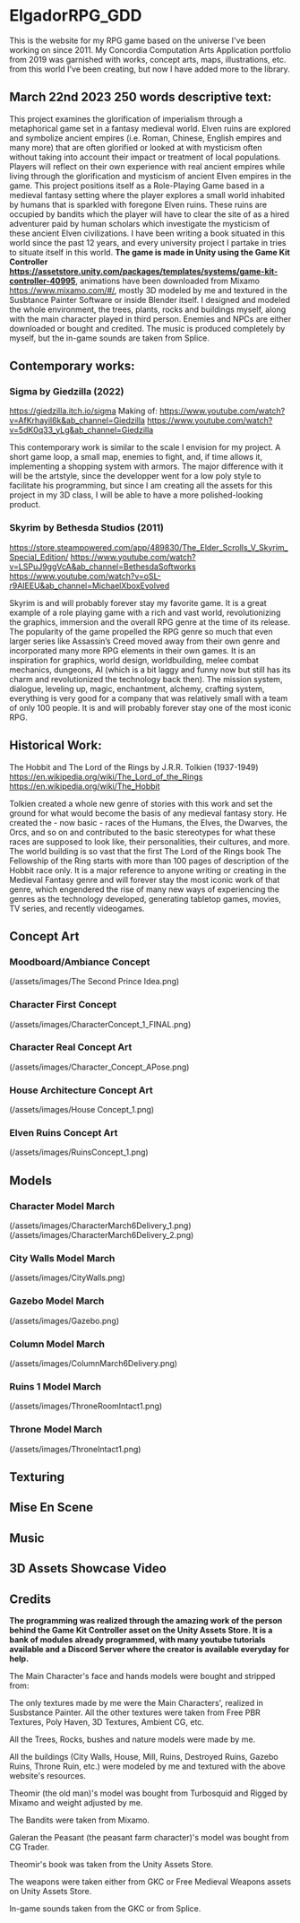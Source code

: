 # ElgadorRPG_GDD
This is the website for my RPG game based on the universe I've been working on since 2011. My Concordia Computation Arts Application portfolio from 2019 was garnished with works, concept arts, maps, illustrations, etc. from this world I've been creating, but now I have added more to the library.  

## March 22nd 2023 250 words descriptive text:

This project examines the glorification of imperialism through a metaphorical game set in a fantasy medieval world. Elven ruins are explored and symbolize ancient empires (i.e. Roman, Chinese, English empires and many more) that are often glorified or looked at with mysticism often without taking into account their impact or treatment of local populations. Players will reflect on their own experience with real ancient empires while living through the glorification and mysticism of ancient Elven empires in the game.
This project positions itself as a Role-Playing Game based in a medieval fantasy setting where the player explores a small world inhabited by humans that is sparkled with foregone Elven ruins. These ruins are occupied by bandits which the player will have to clear the site of as a hired adventurer paid by human scholars which investigate the mysticism of these ancient Elven civilizations. I have been writing a book situated in this world since the past 12 years, and every university project I partake in tries to situate itself in this world.
**The game is made in Unity using the Game Kit Controller https://assetstore.unity.com/packages/templates/systems/game-kit-controller-40995**, animations have been downloaded from Mixamo https://www.mixamo.com/#/, mostly 3D modeled by me and textured in the Susbtance Painter Software or inside Blender itself.
I designed and modeled the whole environment, the trees, plants, rocks and buildings myself, along with the main character played in third person. Enemies and NPCs are either downloaded or bought and credited. The music is produced completely by myself, but the in-game sounds are taken from Splice. 


## Contemporary works: 
### Sigma by Giedzilla (2022)
https://giedzilla.itch.io/sigma 
Making of: 
https://www.youtube.com/watch?v=AfKrhayil6k&ab_channel=Giedzilla 
https://www.youtube.com/watch?v=5dK0q33_yLg&ab_channel=Giedzilla  

This contemporary work is similar to the scale I envision for my project. A short game loop, a small map, enemies to fight, and, if time allows it, implementing a shopping system with armors. The major difference with it will be the artstyle, since the developper went for a low poly style to facilitate his programming, but since I am creating all the assets for this project in my 3D class, I will be able to have a more polished-looking product. 

### Skyrim by Bethesda Studios (2011)
https://store.steampowered.com/app/489830/The_Elder_Scrolls_V_Skyrim_Special_Edition/ 
https://www.youtube.com/watch?v=LSPuJ9ggVcA&ab_channel=BethesdaSoftworks 
https://www.youtube.com/watch?v=oSL-r9AIEEU&ab_channel=MichaelXboxEvolved 

Skyrim is and will probably forever stay my favorite game. It is a great example of a role playing game with a rich and vast world, revolutionizing the graphics, immersion and the overall RPG genre at the time of its release. The popularity of the game propelled the RPG genre so much that even larger series like Assassin’s Creed moved away from their own genre and incorporated many more RPG elements in their own games. It is an inspiration for graphics, world design, worldbuilding, melee combat mechanics, dungeons, AI (which is a bit laggy and funny now but still has its charm and revolutionized the technology back then). The mission system, dialogue, leveling up, magic, enchantment, alchemy, crafting system, everything is very good for a company that was relatively small with a team of only 100 people. It is and will probably forever stay one of the most iconic RPG. 

## Historical Work: 
The Hobbit and The Lord of the Rings by J.R.R. Tolkien (1937-1949)
https://en.wikipedia.org/wiki/The_Lord_of_the_Rings 
https://en.wikipedia.org/wiki/The_Hobbit 

Tolkien created a whole new genre of stories with this work and set the ground for what would become the basis of any medieval fantasy story. He created the - now basic - races of the Humans, the Elves, the Dwarves, the Orcs, and so on and contributed to the basic stereotypes for what these races are supposed to look like, their personalities, their cultures, and more. The world building is so vast that the first The Lord of the Rings book The Fellowship of the Ring starts with more than 100 pages of description of the Hobbit race only. It is a major reference to anyone writing or creating in the Medieval Fantasy genre and will forever stay the most iconic work of that genre, which engendered the rise of many new ways of experiencing the genres as the technology developed, generating tabletop games, movies, TV series, and recently videogames. 

## Concept Art 
### Moodboard/Ambiance Concept
(/assets/images/The Second Prince Idea.png) 

### Character First Concept
(/assets/images/CharacterConcept_1_FINAL.png) 

### Character Real Concept Art
(/assets/images/Character_Concept_APose.png) 

### House Architecture Concept Art
(/assets/images/House Concept_1.png)

### Elven Ruins Concept Art
(/assets/images/RuinsConcept_1.png)

## Models 

### Character Model March
(/assets/images/CharacterMarch6Delivery_1.png) 
(/assets/images/CharacterMarch6Delivery_2.png) 

### City Walls Model March
(/assets/images/CityWalls.png) 

### Gazebo Model March
(/assets/images/Gazebo.png) 

### Column Model March
(/assets/images/ColumnMarch6Delivery.png) 

### Ruins 1 Model March
(/assets/images/ThroneRoomIntact1.png)

### Throne Model March
(/assets/images/ThroneIntact1.png) 

## Texturing 

## Mise En Scene 

## Music 

## 3D Assets Showcase Video 

## Credits 

**The programming was realized through the amazing work of the person behind the Game Kit Controller asset on the Unity Assets Store. It is a bank of modules already programmed, with many youtube tutorials available and a Discord Server where the creator is available everyday for help.**

The Main Character's face and hands models were bought and stripped from: 

The only textures made by me were the Main Characters', realized in Susbstance Painter. All the other textures were taken from Free PBR Textures, Poly Haven, 3D Textures, Ambient CG, etc. 

All the Trees, Rocks, bushes and nature models were made by me. 

All the buildings (City Walls, House, Mill, Ruins, Destroyed Ruins, Gazebo Ruins, Throne Ruin, etc.) were modeled by me and textured with the above website's resources. 

Theomir (the old man)'s model was bought from Turbosquid and Rigged by Mixamo and weight adjusted by me. 

The Bandits were taken from Mixamo. 

Galeran the Peasant (the peasant farm character)'s model was bought from CG Trader. 

Theomir's book was taken from the Unity Assets Store. 

The weapons were taken either from GKC or Free Medieval Weapons assets on Unity Assets Store.

In-game sounds taken from the GKC or from Splice.

